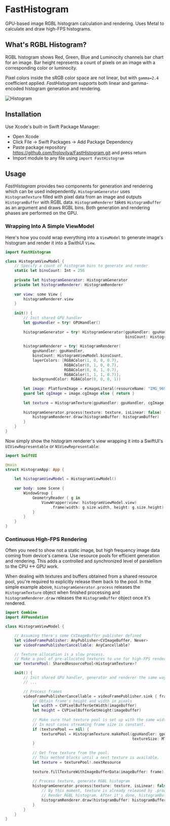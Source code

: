 # FastHistogram

GPU-based image RGBL histogram calculation and rendering. Uses Metal to calculate and draw high-FPS histograms.


## What's RGBL Histogram?
RGBL histogram shows Red, Green, Blue and Luminocity channels bar chart for an image.
Bar height represents a count of pixels on an image with a corresponding color or luminocity.

Pixel colors inside the sRGB color space are not linear, but with `gamma=2.4` coefficient applied.
_FastHistogram_ supports both linear and gamma-encoded histogram generation and rendering.
    
![Histogram](https://user-images.githubusercontent.com/271293/125408301-73735c00-e3c3-11eb-88ed-bf7f97f15941.png)


## Installation

Use Xcode's built-in Swift Package Manager:

* Open Xcode
* Click File -> Swift Packages -> Add Package Dependency
* Paste package repository https://github.com/frolovilya/FastHistogram.git and press return
* Import module to any file using `import FastHistogram`


## Usage

_FastHistogram_ provides two components for generation and rendering which can be used independently.
`HistogramGenerator` uses `HistogramTexture` filled with pixel data from an image and outputs `HistogramBuffer` with RGBL data.
`HistogramRenderer` takes `HistogramBuffer` as an argument and draws RGBL bins.
Both generation and rendering phases are performed on the GPU.


### Wrapping Into A Simple ViewModel

Here's how you could wrap everything into a `ViewModel` to generate image's histogram and render it into a SwithUI `View`.

```swift
import FastHistogram

class HistogramViewModel {
    // Specify a count of histogram bins to generate and render
    static let binsCount: Int = 256
    
    private let histogramGenerator: HistogramGenerator
    private let histogramRenderer: HistogramRenderer
    
    var view: some View {
        histogramRenderer.view
    }
    
    init() {
        // Init shared GPU handler
        let gpuHandler = try! GPUHandler()
        
        histogramGenerator = try! HistogramGenerator(gpuHandler: gpuHandler,
                                                     binsCount: HistogramViewModel.binsCount)
        
        histogramRenderer = try! HistogramRenderer(
            gpuHandler: gpuHandler,
            binsCount: HistogramViewModel.binsCount,
            layerColors: [RGBAColor(1, 0, 0, 0.7),
                          RGBAColor(0, 1, 0, 0.7),
                          RGBAColor(0, 0, 1, 0.7),
                          RGBAColor(1, 1, 1, 0.7)],
            backgroundColor: RGBAColor(0, 0, 0, 1))
            
        let image: PlatformImage = #imageLiteral(resourceName: "IMG_9695")
        guard let cgImage = image.cgImage else { return }
        
        let texture = HistogramTexture(gpuHandler: gpuHandler, cgImage: cgImage)
        
        histogramGenerator.process(texture: texture, isLinear: false) { histogramBuffer in
            histogramRenderer.draw(histogramBuffer: histogramBuffer)
        }
    }
}
```

Now simply show the histogram renderer's view wrapping it into a SwiftUI's `UIViewRepresentable` or `NSViewRepresentable`:
```swift
import SwiftUI

@main
struct HistogramApp: App {
    
    let histogramViewModel = HistogramViewModel()
        
    var body: some Scene {
        WindowGroup {
            GeometryReader { g in
                ViewWrapper(view: histogramViewModel.view)
                    .frame(width: g.size.width, height: g.size.height)
            }
        }
    }
}
```

### Continuous High-FPS Rendering
 
Often you need to show not a static image, but high frequency image data coming from device's camera.
Use resource pools for efficient generation and rendering. 
This adds a controlled and synchronized level of paralellism to the CPU <-> GPU work.

When dealing with textures and buffers obtained from a shared resource pool, you're required to explicitly release them back to the pool.
In the simple example above, `histogramGenerator.process` releases the `HistogramTexture` object when finished processing
and `histogramRenderer.draw` releases the `HistogramBuffer` object once it's rendered.

```swift
import Combine
import AVFoundation

class HistogramViewModel {

    // Assuming there's some CVImageBuffer publisher defined
    let videoFramePublisher: AnyPublisher<CVImageBuffer, Never>
    var videoFramePublisherCancellable: AnyCancellable?

    // Texture allocation is a slow process.
    // Make a pool of pre-allocated textures to use for high-FPS rendering.
    var texturePool: SharedResourcePool<HistogramTexture>?

    init() {
        // Init shared GPU handler, generator and renderer the same way as it's defined in the previous listing
        // ...

        // Process frames
        videoFramePublisherCancellable = videoFramePublisher.sink { frame in
            // Obtain frame's height and width in pixels
            let width = CVPixelBufferGetWidth(imageBuffer)
            let height = CVPixelBufferGetHeight(imageBuffer)
            
            // Make sure that texture pool is set up with the same width and height as a receiving frame.
            // In most cases streaming frame size is constant.
            if (texturePool == nil) {
                texturePool = HistogramTexture.makePool(gpuHandler: gpuHandler,
                                                        textureSize: MTLSizeMake(width, height, 1))
            }
            
            // Get free texture from the pool.
            // This method blocks until a next texture is available.
            let texture = texturePool!.nextResource
            
            texture.fillTextureWithImageBufferData(imageBuffer: frame)
            
            // Process texture, generate RGBL histogram
            histogramGenerator.process(texture: texture, isLinear: false) { histogramBuffer in
                // By this moment, texture is already released by .process method.
                // Render RGBL histogram. After it's done, histogramBuffer is also auto-released.
                histogramRenderer.draw(histogramBuffer: histogramBuffer)
            }
        }
    }
}

```




